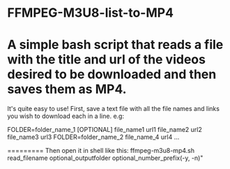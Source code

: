 # FFMPEG-M3U8-list-to-MP4
A simple bash script that reads a file with the title and url of the videos desired to be downloaded and then saves them as MP4.
=======

It's quite easy to use!
First, save a text file with all the file names and links you wish to download each in a line. e.g:

FOLDER=folder_name_1 [OPTIONAL]
file_name1
url1
file_name2
url2
file_name3
url3
FOLDER=folder_name_2
file_name_4
url4
...

=========
Then open it in shell like this: ffmpeg-m3u8-mp4.sh read_filename optional_outputfolder optional_number_prefix(-y, -n)"